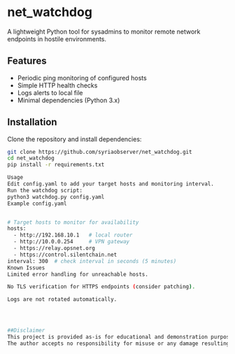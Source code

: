 # net_watchdog

A lightweight Python tool for sysadmins to monitor remote network endpoints in hostile environments.

## Features
- Periodic ping monitoring of configured hosts
- Simple HTTP health checks
- Logs alerts to local file
- Minimal dependencies (Python 3.x)

## Installation
Clone the repository and install dependencies:
```bash
git clone https://github.com/syriaobserver/net_watchdog.git
cd net_watchdog
pip install -r requirements.txt

Usage
Edit config.yaml to add your target hosts and monitoring interval.
Run the watchdog script:
python3 watchdog.py config.yaml
Example config.yaml


# Target hosts to monitor for availability
hosts:
  - http://192.168.10.1   # local router
  - http://10.0.0.254     # VPN gateway
  - https://relay.opsnet.org
  - https://control.silentchain.net
interval: 300  # check interval in seconds (5 minutes)
Known Issues
Limited error handling for unreachable hosts.

No TLS verification for HTTPS endpoints (consider patching).

Logs are not rotated automatically.




##Disclaimer
This project is provided as-is for educational and demonstration purposes only.
The author accepts no responsibility for misuse or any damage resulting from its use in production environments.

